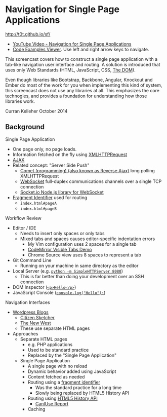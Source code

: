 # Navigation for Single Page Applications
http://t0t.github.io/sf/

 * [YouTube Video - Navigation for Single Page Applications](https://www.youtube.com/watch?v=xN9QxPtK2LM&feature=youtu.be)
 * [Code Examples Viewer](http://curran.github.io/screencasts/navigation/examples/viewer/#/). Use left and right arrow keys to navigate.

This screencast covers how to construct a single page application with a tab-like navigation user interface and routing. A solution is introduced that uses only Web Standards (HTML, JavaScript, CSS, [The DOM](https://developer.mozilla.org/en-US/docs/Web/API/Document_Object_Model)).

Even though libraries like Bootstrap, Backbone, Angular, Knockout and Ember do most of the work for you when implementing this kind of system, this screencast does not use any libraries at all. This emphasizes the core technogies, and provides a foundation for understanding how those libraries work.

Curran Kelleher October 2014

## Background

Single Page Application

 * One page only, no page loads.
 * Information fetched on the fly using [XMLHTTPRequest](https://developer.mozilla.org/en-US/docs/Web/API/XMLHttpRequest)
 * [AJAX](http://en.wikipedia.org/wiki/Ajax_(programming))
 * Related concept: "Server Side Push"
   * [Comet (programming) (also known as Reverse Ajax)](http://en.wikipedia.org/wiki/Comet_(programming)) long polling XMLHTTPRequest
   * [WebSocket](http://en.wikipedia.org/wiki/WebSocket) full-duplex communications channels over a single TCP connection
   * [Socket.io Node.js library for WebSocket](http://socket.io/)
 * [Fragment Identifier](http://en.wikipedia.org/wiki/Fragment_identifier) used for routing
   * `index.html#pageA`
   * `index.html#pageB`

Workflow Review

 * Editor / IDE
   * Needs to insert only spaces or only tabs
   * Mixed tabs and spaces causes editor-specific indentation errors
     * My Vim configuration uses 2 spaces for a single tab
     * [CodeMirror Visible Tabs Demo](http://codemirror.net/demo/visibletabs.html)
     * Chrome Source view uses 8 spaces to represent a tab
 * Git Command Line
   * Running on your machine in same directory as the editor
 * Local Server (e.g. [`python -m SimpleHTTPServer 8080`](http://www.pythonforbeginners.com/modules-in-python/how-to-use-simplehttpserver/))
   * This is far better than doing your development over an SSH connection
 * DOM Inspector ([`<p>Hello</p>`](http://jsbin.com/nuduzahoga/1/edit))
 * JavaScript Console ([`console.log("Hello");`](http://jsbin.com/luxiqonefa/1/edit))

Navigation Interfaces

 * [Wordpress Blogs](https://wordpress.com/fresh/)
   * [Citizen Sketcher](http://citizensketcher.wordpress.com/2014/10/23/in-which-holmes-creates-a-painting-in-the-rain-or-the-case-of-the-vanishing-castle/)
   * [The New West](http://thewpsa.wordpress.com/)
   * These use separate HTML pages
 * Approaches
   * Separate HTML pages
     * e.g. PHP applications
     * Used to be standard practice
     * Replaced by the "Single Page Application"
   * Single Page Application
     * A single page with no reload
     * Dynamic behavior added using JavaScript
     * Content fetched as needed
     * Routing using a [fragment identifier](http://en.wikipedia.org/wiki/Fragment_identifier)
       * Was the standard practice for a long time
       * Slowly being replaced by HTML5 History API
     * Routing using [HTML5 History API](http://diveintohtml5.info/history.html)
       * [CanIUse Report](http://caniuse.com/#search=history)
     * Caching
